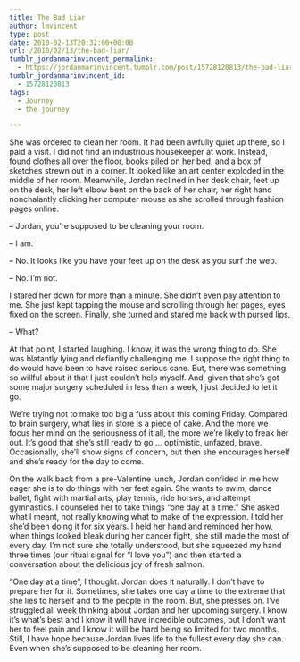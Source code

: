 ```yaml
---
title: The Bad Liar
author: lmvincent
type: post
date: 2010-02-13T20:32:00+00:00
url: /2010/02/13/the-bad-liar/
tumblr_jordanmarinvincent_permalink:
  - https://jordanmarinvincent.tumblr.com/post/15728120813/the-bad-liar
tumblr_jordanmarinvincent_id:
  - 15728120813
tags:
  - Journey
  - the journey

---
```

She was ordered to clean her room. It had been awfully quiet up there, so I paid a visit. I did not find an industrious housekeeper at work. Instead, I found clothes all over the floor, books piled on her bed, and a box of sketches strewn out in a corner. It looked like an art center exploded in the middle of her room. Meanwhile, Jordan reclined in her desk chair, feet up on the desk, her left elbow bent on the back of her chair, her right hand nonchalantly clicking her computer mouse as she scrolled through fashion pages online.

– Jordan, you’re supposed to be cleaning your room.

– I am.

– No. It looks like you have your feet up on the desk as you surf the web.

– No. I’m not.

I stared her down for more than a minute. She didn’t even pay attention to me. She just kept tapping the mouse and scrolling through her pages, eyes fixed on the screen. Finally, she turned and stared me back with pursed lips.

– What?

At that point, I started laughing. I know, it was the wrong thing to do. She was blatantly lying and defiantly challenging me. I suppose the right thing to do would have been to have raised serious cane. But, there was something so willful about it that I just couldn’t help myself. And, given that she’s got some major surgery scheduled in less than a week, I just decided to let it go.

We’re trying not to make too big a fuss about this coming Friday. Compared to brain surgery, what lies in store is a piece of cake. And the more we focus her mind on the seriousness of it all, the more we’re likely to freak her out. It’s good that she’s still ready to go … optimistic, unfazed, brave. Occasionally, she’ll show signs of concern, but then she encourages herself and she’s ready for the day to come.

On the walk back from a pre-Valentine lunch, Jordan confided in me how eager she is to do things with her feet again. She wants to swim, dance ballet, fight with martial arts, play tennis, ride horses, and attempt gymnastics. I counseled her to take things “one day at a time.” She asked what I meant, not really knowing what to make of the expression. I told her she’d been doing it for six years. I held her hand and reminded her how, when things looked bleak during her cancer fight, she still made the most of every day. I’m not sure she totally understood, but she squeezed my hand three times (our ritual signal for “I love you”) and then started a conversation about the delicious joy of fresh salmon.

“One day at a time”, I thought. Jordan does it naturally. I don’t have to prepare her for it. Sometimes, she takes one day a time to the extreme that she lies to herself and to the people in the room. But, she presses on. I’ve struggled all week thinking about Jordan and her upcoming surgery. I know it’s what’s best and I know it will have incredible outcomes, but I don’t want her to feel pain and I know it will be hard being so limited for two months. Still, I have hope because Jordan lives life to the fullest every day she can. Even when she’s supposed to be cleaning her room.